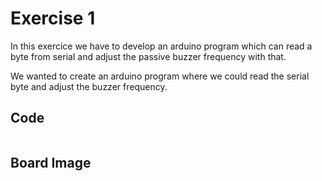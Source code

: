 

# Exercise 1 
In this exercice we have to develop an arduino program which can read a byte from serial and adjust the passive buzzer frequency with that.


We wanted to create an arduino program where we could read the serial byte and adjust the buzzer frequency.


## Code
 ```Arduino

```
  
## Board Image
